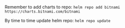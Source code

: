 Remember to add charts to repo:
`helm repo add bitnami https://charts.bitnami.com/bitnami`

By time to time update helm repo:
`helm repo update`
